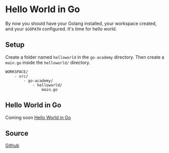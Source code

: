 # Hello World in Go
By now you should have your Golang installed, your workspace created, and your `$GOPATH` configured. 
It's time for hello world.

## Setup
Create a folder named `helloworld` in the `go-academy` directory. Then create a `main.go` inside the
`helloworld/` directory.
```
WORKSPACE/
    - src/
        - go-academy/
            - helloworld/
                main.go
```

## Hello World in Go
Coming soon
[Hello World in Go](https://www.youtube.com/channel/UCoKwJSadNdeJkpfBpI-f5Ow)

## Source
[Github](https://github.com/calvinfeng/go-academy/tree/master/helloworld)



